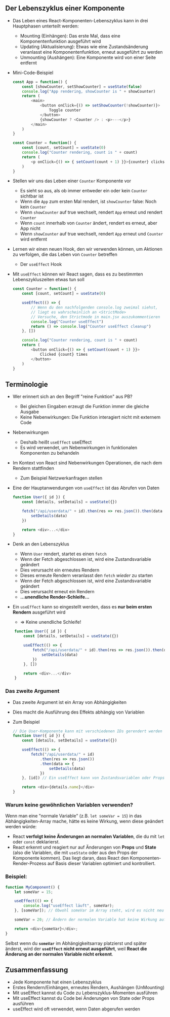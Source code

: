 
## Der Lebenszyklus einer Komponente

- Das Leben eines React-Komponenten-Lebenszyklus kann in drei Hauptphasen unterteilt werden:

    - Mounting (Einhängen): Das erste Mal, dass eine Komponentenfunktion ausgeführt wird
    - Updating (Aktualisierung): Etwas wie eine Zustandsänderung veranlasst eine Komponentenfunktion, erneut ausgeführt zu werden
    - Unmounting (Aushängen): Eine Komponente wird von einer Seite entfernt

- Mini-Code-Beispiel
    ```js
    const App = function() {
        const [showCounter, setShowCounter] = useState(false)
        console.log("App rendering, showCounter is " + showCounter)
        return (
            <main>
                <button onClick={() => setShowCounter(!showCounter)}>
                    Toggle counter
                </button>
                {showCounter ? <Counter /> : <p>---</p>}
            </main>
        )
    }

    const Counter = function() {
        const [count, setCount] = useState(0)
        console.log("Counter rendering, count is " + count)
        return (
            <p onClick={() => { setCount(count + 1) }}>{counter} clicks</p>
        )
    }
    ```

- Stellen wir uns das Leben einer `Counter` Komponente vor
    - Es sieht so aus, als ob immer entweder ein oder kein `Counter` sichtbar ist
    - Wenn die `App` zum ersten Mal rendert, ist `showCounter` false: Noch kein `Counter`
    - Wenn `showCounter` auf true wechselt, rendert `App` erneut und rendert `Counter`
    - Wenn `count` innerhalb von `Counter` ändert, rendert es erneut, aber App nicht
    - Wenn `showCounter` auf true wechselt, rendert `App` erneut und `Counter` wird entfernt

- Lernen wir einen neuen Hook, den wir verwenden können, um Aktionen zu verfolgen, die das Leben von `Counter` betreffen
    - Der `useEffect` Hook

- Mit `useEffect` können wir React sagen, dass es zu bestimmten Lebenszykluszeiten etwas tun soll

    ```js
    const Counter = function() {
        const [count, setCount] = useState(0)

        useEffect(() => {
            // Wenn du den nachfolgenden console.log zweimal siehst, 
            // liegt es wahrscheinlich an <StrictMode>
            // Versuche, den Strictmode in main.jsx auszukommentieren
            console.log("Counter useEffect")
            return () => console.log("Counter useEffect cleanup")
        }, [])

        console.log("Counter rendering, count is " + count)
        return (
            <button onClick={() => { setCount(count + 1) }}>
                Clicked {count} times
            </button>
        )
    }
    ```

## Terminologie

- Wer erinnert sich an den Begriff "reine Funktion" aus PB?
    - Bei gleichen Eingaben erzeugt die Funktion immer die gleiche Ausgabe
    - Keine Nebenwirkungen: Die Funktion interagiert nicht mit externem Code

- Nebenwirkungen
    - Deshalb heißt `useEffect` useEffect
    - Es wird verwendet, um Nebenwirkungen in funktionalen Komponenten zu behandeln

- Im Kontext von React sind Nebenwirkungen Operationen, die nach dem Rendern stattfinden
    - Zum Beispiel Netzwerkanfragen stellen

- Eine der Hauptanwendungen von `useEffect` ist das Abrufen von Daten

    ```js
    function User({ id }) {
        const [details, setDetails] = useState({})

        fetch("/api/userdata/" + id).then(res => res.json()).then(data => {
            setDetails(data)
        })

        return <div>...</div>
    }
    ```

- Denk an den Lebenszyklus
    - Wenn `User` rendert, startet es einen `fetch`
    - Wenn der Fetch abgeschlossen ist, wird eine Zustandsvariable geändert
    - Dies verursacht ein erneutes Rendern
    - Dieses erneute Rendern veranlasst den `fetch` _wieder_ zu starten
    - Wenn der Fetch abgeschlossen ist, wird eine Zustandsvariable geändert
    - Dies verursacht erneut ein Rendern
    - **...unendliche Render-Schleife...**

- Ein `useEffect` kann so eingestellt werden, dass es **nur beim ersten Rendern** ausgeführt wird 
    - => Keine unendliche Schleife!

```js
    function User({ id }) {
        const [details, setDetails] = useState({})

        useEffect(() => {
            fetch("/api/userdata/" + id).then(res => res.json()).then(data => {
                setDetails(data)
            })
        }, [])

        return <div>...</div>
    }
```
### Das zweite Argument

- Das zweite Argument ist ein Array von Abhängigkeiten
- Dies macht die Ausführung des Effekts abhängig von Variablen
- Zum Beispiel

    ```js
    // Die User-Komponente kann mit verschiedenen IDs gerendert werden
    function User({ id }) {
        const [details, setDetails] = useState({})

        useEffect(() => {
            fetch("/api/userdata/" + id)
                .then(res => res.json())
                .then(data => {
                    setDetails(data)
                })
        }, [id]) // Ein useEffect kann von Zustandsvariablen oder Props-Variablen abhängen

        return <div>{details.name}</div>
    }
    ```

### Warum keine gewöhnlichen Variablen verwenden?
Wenn man eine "normale Variable" (z.B. `let someVar = 15`) in das Abhängigkeiten-Array mache, hätte es keine Wirkung, wenn diese geändert werden würde:

- React **verfolgt keine Änderungen an normalen Variablen**, die du mit `let` oder `const` deklarierst. 
- React erkennt und reagiert nur auf Änderungen von **Props** und **State** (also die Variablen, die mit `useState` oder aus den Props der Komponente kommen). Das liegt daran, dass React den Komponenten-Render-Prozess auf Basis dieser Variablen optimiert und kontrolliert.

### Beispiel:
```js
function MyComponent() {
    let someVar = 15;

    useEffect(() => {
        console.log("useEffect läuft", someVar);
    }, [someVar]); // Obwohl someVar im Array steht, wird es nicht neu getriggert

    someVar = 20; // Ändern der normalen Variable hat keine Wirkung auf den useEffect

    return <div>{someVar}</div>;
}
```

Selbst wenn du **`someVar`** im Abhängigkeitsarray platzierst und später änderst, wird der **`useEffect` nicht erneut ausgeführt**, weil **React die Änderung an der normalen Variable nicht erkennt**.

## Zusammenfassung

- Jede Komponente hat einen Lebenszyklus
- Erstes Rendern/Einhängen, erneutes Rendern, Aushängen (UnMounting)
- Mit useEffect kannst du Code zu Lebenszyklus-Momenten ausführen
- Mit useEffect kannst du Code bei Änderungen von State oder Props ausführen
- useEffect wird oft verwendet, wenn Daten abgerufen werden
